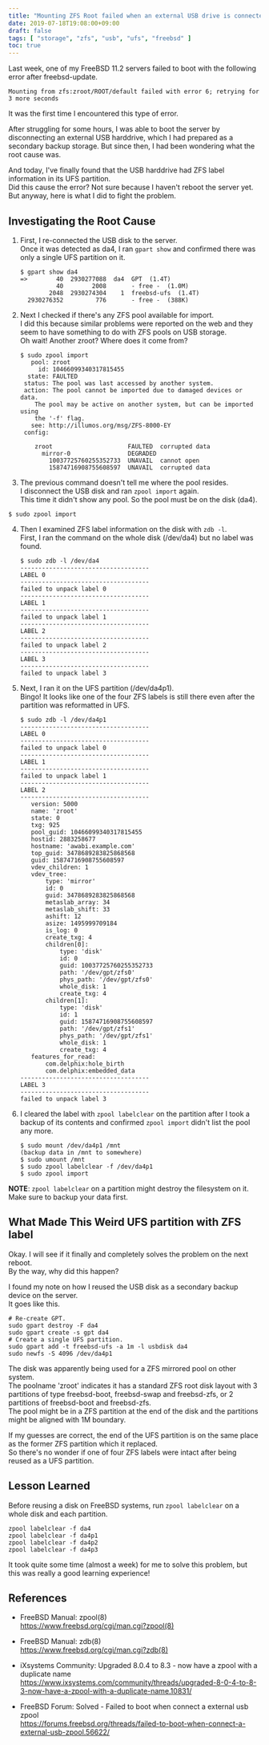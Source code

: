 ```yaml
---
title: "Mounting ZFS Root failed when an external USB drive is connected"
date: 2019-07-18T19:08:00+09:00
draft: false
tags: [ "storage", "zfs", "usb", "ufs", "freebsd" ]
toc: true
---
```

Last week, one of my FreeBSD 11.2 servers failed to boot with the following error after freebsd-update.  
```
Mounting from zfs:zroot/ROOT/default failed with error 6; retrying for 3 more seconds
```

It was the first time I encountered this type of error.

After struggling for some hours, I was able to boot the server by disconnecting an external USB harddrive, which I had prepared as a secondary backup storage.
But since then, I had been wondering what the root cause was.

And today, I've finally found that the USB harddrive had ZFS label information in its UFS partition.  
Did this cause the error? Not sure because I haven't reboot the server yet.  
But anyway, here is what I did to fight the problem.

## Investigating the Root Cause
1. First, I re-connected the USB disk to the server.  
Once it was detected as da4, I ran ``gpart show`` and confirmed there was only a single UFS partition on it.
    ```
    $ gpart show da4
    =>        40  2930277088  da4  GPT  (1.4T)
              40        2008       - free -  (1.0M)
            2048  2930274304    1  freebsd-ufs  (1.4T)
      2930276352         776       - free -  (388K)
    ```

2. Next I checked if there's any ZFS pool available for import.  
I did this because similar problems were reported on the web and they seem to have something to do with ZFS pools on USB storage.  
Oh wait! Another zroot? Where does it come from?   
    ```
    $ sudo zpool import
       pool: zroot
         id: 10466099340317815455
      state: FAULTED
     status: The pool was last accessed by another system.
     action: The pool cannot be imported due to damaged devices or data.
    	The pool may be active on another system, but can be imported using
    	the '-f' flag.
       see: http://illumos.org/msg/ZFS-8000-EY
     config:
    
    	zroot                     FAULTED  corrupted data
    	  mirror-0                DEGRADED
    	    10037725760255352733  UNAVAIL  cannot open
    	    15874716908755608597  UNAVAIL  corrupted data
    ```

3. The previous command doesn't tell me where the pool resides.  
I disconnect the USB disk and ran ``zpool import`` again.  
This time it didn't show any pool. So the pool must be on the disk (da4).
```
$ sudo zpool import
```

4. Then I examined ZFS label information on the disk with ``zdb -l``.  
First, I ran the command on the whole disk (/dev/da4) but no label was found.
    ```
    $ sudo zdb -l /dev/da4
    ------------------------------------
    LABEL 0
    ------------------------------------
    failed to unpack label 0
    ------------------------------------
    LABEL 1
    ------------------------------------
    failed to unpack label 1
    ------------------------------------
    LABEL 2
    ------------------------------------
    failed to unpack label 2
    ------------------------------------
    LABEL 3
    ------------------------------------
    failed to unpack label 3
    ```

5. Next, I ran it on the UFS partition (/dev/da4p1).  
Bingo! It looks like one of the four ZFS labels is still there even after the partition was reformatted in UFS.
    ```
    $ sudo zdb -l /dev/da4p1
    ------------------------------------
    LABEL 0
    ------------------------------------
    failed to unpack label 0
    ------------------------------------
    LABEL 1
    ------------------------------------
    failed to unpack label 1
    ------------------------------------
    LABEL 2
    ------------------------------------
       version: 5000
       name: 'zroot'
       state: 0
       txg: 925
       pool_guid: 10466099340317815455
       hostid: 2883258677
       hostname: 'awabi.example.com'
       top_guid: 3478689283825868568
       guid: 15874716908755608597
       vdev_children: 1
       vdev_tree:
           type: 'mirror'
           id: 0
           guid: 3478689283825868568
           metaslab_array: 34
           metaslab_shift: 33
           ashift: 12
           asize: 1495999709184
           is_log: 0
           create_txg: 4
           children[0]:
               type: 'disk'
               id: 0
               guid: 10037725760255352733
               path: '/dev/gpt/zfs0'
               phys_path: '/dev/gpt/zfs0'
               whole_disk: 1
               create_txg: 4
           children[1]:
               type: 'disk'
               id: 1
               guid: 15874716908755608597
               path: '/dev/gpt/zfs1'
               phys_path: '/dev/gpt/zfs1'
               whole_disk: 1
               create_txg: 4
       features_for_read:
           com.delphix:hole_birth
           com.delphix:embedded_data
    ------------------------------------
    LABEL 3
    ------------------------------------
    failed to unpack label 3
    ```

6. I cleared the label with ``zpool labelclear`` on the partition after I took a backup of its contents and confirmed ``zpool import`` didn't list the pool any more.
    ```
    $ sudo mount /dev/da4p1 /mnt
    (backup data in /mnt to somewhere)
    $ sudo umount /mnt
    $ sudo zpool labelclear -f /dev/da4p1
    $ sudo zpool import
    ```
**NOTE**: ``zpool labelclear`` on a partition might destroy the filesystem on it. Make sure to backup your data first.

## What Made This Weird UFS partition with ZFS label
Okay. I will see if it finally and completely solves the problem on the next reboot.  
By the way, why did this happen?

I found my note on how I reused the USB disk as a secondary backup device on the server.  
It goes like this.
```
# Re-create GPT.
sudo gpart destroy -F da4
sudo gpart create -s gpt da4
# Create a single UFS partition.
sudo gpart add -t freebsd-ufs -a 1m -l usbdisk da4
sudo newfs -S 4096 /dev/da4p1
```

The disk was apparently being used for a ZFS mirrored pool on other system.  
The poolname 'zroot' indicates it has a standard ZFS root disk layout with 3 partitions of type freebsd-boot, freebsd-swap and freebsd-zfs, or 2 partitions of freebsd-boot and freebsd-zfs.  
The pool might be in a ZFS partition at the end of the disk and the partitions might be aligned with 1M boundary.

If my guesses are correct, the end of the UFS partition is on the same place as the former ZFS partition which it replaced.  
So there's no wonder if one of four ZFS labels were intact after being reused as a UFS partition.

## Lesson Learned
Before reusing a disk on FreeBSD systems, run ``zpool labelclear`` on a whole disk and each partition.
```
zpool labelclear -f da4
zpool labelclear -f da4p1
zpool labelclear -f da4p2
zpool labelclear -f da4p3
```

It took quite some time (almost a week) for me to solve this problem, but this was really a good learning experience!

## References
* FreeBSD Manual: zpool(8)  
<https://www.freebsd.org/cgi/man.cgi?zpool(8)>

* FreeBSD Manual: zdb(8)  
<https://www.freebsd.org/cgi/man.cgi?zdb(8)>

* iXsystems Community: Upgraded 8.0.4 to 8.3 - now have a zpool with a duplicate name  
<https://www.ixsystems.com/community/threads/upgraded-8-0-4-to-8-3-now-have-a-zpool-with-a-duplicate-name.10831/>

* FreeBSD Forum: Solved - Failed to boot when connect a external usb zpool  
<https://forums.freebsd.org/threads/failed-to-boot-when-connect-a-external-usb-zpool.56622/>

